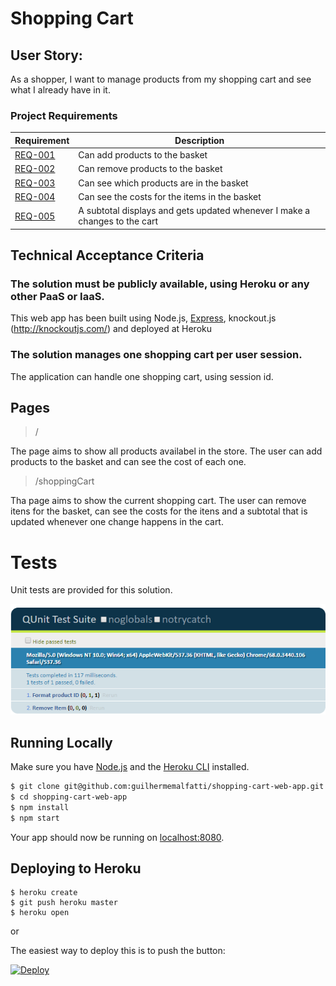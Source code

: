 # Shopping Cart

## User Story:
As a shopper, I want to manage products from my shopping cart and see what I already have in it.

### Project Requirements

| Requirement | Description
| ------ | ------ 
| [REQ-001](#Can-add-products-to-the-basket) | Can add products to the basket |
| [REQ-002](#Can-remove-products-to-the-basket) | Can remove products to the basket |
| [REQ-003](#Can-see-which-products-are-in-the-basket) | Can see which products are in the basket |
| [REQ-004](#Can-see-the-costs-for-the-items-in-the-basket) | Can see the costs for the items in the basket |
| [REQ-005](#A-subtotal-displays-and-gets-updated-whenever-I-make-a-changes-to-the-cart) | A subtotal displays and gets updated whenever I make a changes to the cart |

## Technical Acceptance Criteria

### The solution must be publicly available, using Heroku or any other PaaS or IaaS.
This web app has been built using Node.js, [Express](http://expressjs.com/), knockout.js (http://knockoutjs.com/) and deployed at Heroku 

### The solution manages one shopping cart per user session.
The application can handle one shopping cart, using session id.

## Pages

> /

The page aims to show all products availabel in the store. The user can add products to the basket and can see the cost of each one.

> /shoppingCart

Tha page aims to show the current shopping cart. The user can remove itens for the basket, can see the costs for the itens and a subtotal that is updated whenever one change happens in the cart.

# Tests

Unit tests are provided for this solution.

![alt text](https://github.com/guilhermemalfatti/shopping-cart-web-app/blob/master/images/qunit.PNG)

## Running Locally

Make sure you have [Node.js](http://nodejs.org/) and the [Heroku CLI](https://cli.heroku.com/) installed.

```sh
$ git clone git@github.com:guilhermemalfatti/shopping-cart-web-app.git
$ cd shopping-cart-web-app
$ npm install
$ npm start
```

Your app should now be running on [localhost:8080](http://localhost:8080/).

## Deploying to Heroku

```
$ heroku create
$ git push heroku master
$ heroku open
```

or

The easiest way to deploy this is to push the button:

[![Deploy](https://www.herokucdn.com/deploy/button.png)](https://heroku.com/deploy)
